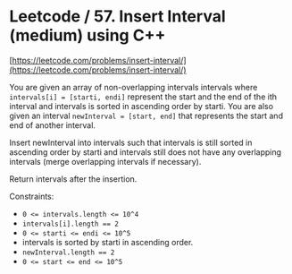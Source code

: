 # Leetcode / 57. Insert Interval (medium) using C++

[https://leetcode.com/problems/insert-interval/](https://leetcode.com/problems/insert-interval/)

You are given an array of non-overlapping intervals intervals where `intervals[i] = [starti, endi]` represent the start and the end of the ith interval and intervals is sorted in ascending order by starti. You are also given an interval `newInterval = [start, end]` that represents the start and end of another interval.

Insert newInterval into intervals such that intervals is still sorted in ascending order by starti and intervals still does not have any overlapping intervals (merge overlapping intervals if necessary).

Return intervals after the insertion.

Constraints:

- `0 <= intervals.length <= 10^4`
- `intervals[i].length == 2`
- `0 <= starti <= endi <= 10^5`
- intervals is sorted by starti in ascending order.
- `newInterval.length == 2`
- `0 <= start <= end <= 10^5`
